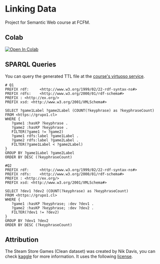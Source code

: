 # Linking Data
Project for Semantic Web course at FCFM.

## Colab
[![Open In Colab](https://colab.research.google.com/assets/colab-badge.svg)](https://colab.research.google.com/github/iPolarisu/keyword-doc-linker/blob/main/steam-games-keyword-linker.ipynb#scrollTo=bfe4f3f5-10a3-43c0-8fe6-ed00b0720e62)

## SPARQL Queries
You can query the generated TTL file at the [course's virtuoso service](https://cc7220.dcc.uchile.cl:8900/sparql).

```sparql
# Q1
PREFIX rdf:     <http://www.w3.org/1999/02/22-rdf-syntax-ns#> 
PREFIX rdfs:    <http://www.w3.org/2000/01/rdf-schema#> 
PREFIX : <http://ex.org/> 
PREFIX xsd: <http://www.w3.org/2001/XMLSchema#>

SELECT ?game1Label ?game2Label (COUNT(?keyphrase) as ?keyphraseCount)
FROM <https://grupo1.cl>
WHERE {
   ?game1 :hasKP ?keyphrase .
   ?game2 :hasKP ?keyphrase .
   FILTER(?game1 != ?game2)
   ?game1 rdfs:label ?game1Label .
   ?game2 rdfs:label ?game2Label .
   FILTER(?game1Label < ?game2Label)
}
GROUP BY ?game1Label ?game2Label
ORDER BY DESC (?keyphraseCount)
```

```sparql
#Q2
PREFIX rdf:     <http://www.w3.org/1999/02/22-rdf-syntax-ns#> 
PREFIX rdfs:    <http://www.w3.org/2000/01/rdf-schema#> 
PREFIX : <http://ex.org/> 
PREFIX xsd: <http://www.w3.org/2001/XMLSchema#>

SELECT ?dev1 ?dev2 (COUNT(?keyphrase) as ?keyphraseCount)
FROM <https://grupo1.cl>
WHERE {
   ?game1 :hasKP ?keyphrase; :dev ?dev1 .
   ?game2 :hasKP ?keyphrase; :dev ?dev2 .
   FILTER(?dev1 != ?dev2)
}
GROUP BY ?dev1 ?dev2
ORDER BY DESC (?keyphraseCount)
```

## Attribution
The Steam Store Games (Clean dataset) was created by Nik Davis, you can check [kaggle](https://www.kaggle.com/datasets/nikdavis/steam-store-games/) for more information. It uses the following [license]( https://creativecommons.org/licenses/by/4.0/).
